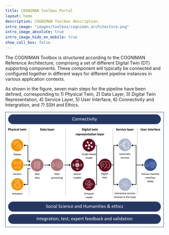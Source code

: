 ```yaml
---
title: COGNIMAN Toolbox Portal
layout: home
description: COGNIMAN Toolbox description.
intro_image: "images/toolbox/cogniman_architecture.png"
intro_image_absolute: true
intro_image_hide_on_mobile: true
show_call_box: false
---
```



The COGNIMAN Toolbox is structured according to the COGNIMAN Reference Architecture, comprising a set of different Digital Twin (DT) supporting components. These component will typically be connected and configured together in different ways for different pipeline instances in various application contexts.

As shown in the figure, seven main steps for the pipeline have been defined, corresponding to 1) Physical Twin, 2) Data Layer, 3) Digital Twin Representation, 4) Service Layer, 5) User Interface, 6) Connectivity and Intergration, and 7) SSH and Ethics.

![Toolbox](images/toolbox/COGNIMANInfographics.png)